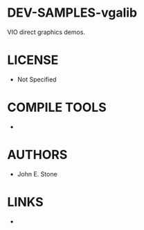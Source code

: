 DEV-SAMPLES-vgalib
==================

VIO direct graphics demos. 

LICENSE
===============
* Not Specified

COMPILE TOOLS
===============
* 
 
AUTHORS
===============
* John E. Stone

LINKS
===============
* 
